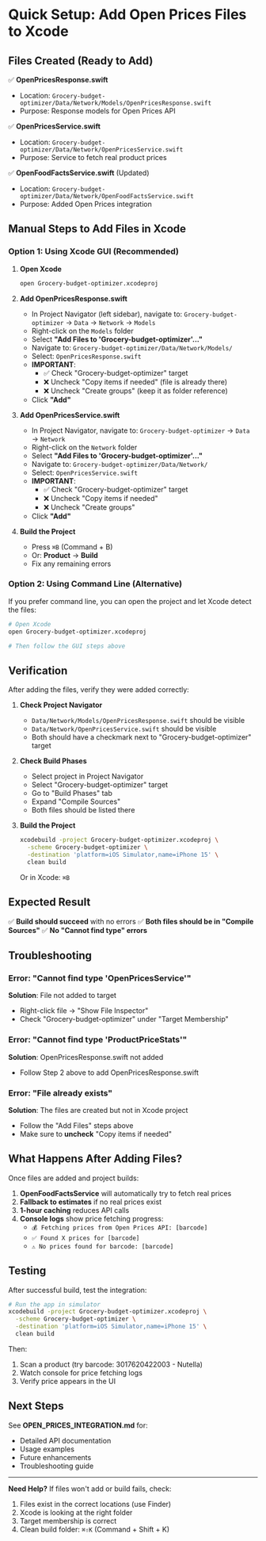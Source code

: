 # Quick Setup: Add Open Prices Files to Xcode

## Files Created (Ready to Add)

✅ **OpenPricesResponse.swift**
- Location: `Grocery-budget-optimizer/Data/Network/Models/OpenPricesResponse.swift`
- Purpose: Response models for Open Prices API

✅ **OpenPricesService.swift**
- Location: `Grocery-budget-optimizer/Data/Network/OpenPricesService.swift`
- Purpose: Service to fetch real product prices

✅ **OpenFoodFactsService.swift** (Updated)
- Location: `Grocery-budget-optimizer/Data/Network/OpenFoodFactsService.swift`
- Purpose: Added Open Prices integration

## Manual Steps to Add Files in Xcode

### Option 1: Using Xcode GUI (Recommended)

1. **Open Xcode**
   ```bash
   open Grocery-budget-optimizer.xcodeproj
   ```

2. **Add OpenPricesResponse.swift**
   - In Project Navigator (left sidebar), navigate to:
     `Grocery-budget-optimizer` → `Data` → `Network` → `Models`
   - Right-click on the `Models` folder
   - Select **"Add Files to 'Grocery-budget-optimizer'..."**
   - Navigate to: `Grocery-budget-optimizer/Data/Network/Models/`
   - Select: `OpenPricesResponse.swift`
   - **IMPORTANT**: 
     - ✅ Check "Grocery-budget-optimizer" target
     - ❌ Uncheck "Copy items if needed" (file is already there)
     - ❌ Uncheck "Create groups" (keep it as folder reference)
   - Click **"Add"**

3. **Add OpenPricesService.swift**
   - In Project Navigator, navigate to:
     `Grocery-budget-optimizer` → `Data` → `Network`
   - Right-click on the `Network` folder
   - Select **"Add Files to 'Grocery-budget-optimizer'..."**
   - Navigate to: `Grocery-budget-optimizer/Data/Network/`
   - Select: `OpenPricesService.swift`
   - **IMPORTANT**:
     - ✅ Check "Grocery-budget-optimizer" target
     - ❌ Uncheck "Copy items if needed"
     - ❌ Uncheck "Create groups"
   - Click **"Add"**

4. **Build the Project**
   - Press `⌘B` (Command + B)
   - Or: **Product** → **Build**
   - Fix any remaining errors

### Option 2: Using Command Line (Alternative)

If you prefer command line, you can open the project and let Xcode detect the files:

```bash
# Open Xcode
open Grocery-budget-optimizer.xcodeproj

# Then follow the GUI steps above
```

## Verification

After adding the files, verify they were added correctly:

1. **Check Project Navigator**
   - `Data/Network/Models/OpenPricesResponse.swift` should be visible
   - `Data/Network/OpenPricesService.swift` should be visible
   - Both should have a checkmark next to "Grocery-budget-optimizer" target

2. **Check Build Phases**
   - Select project in Project Navigator
   - Select "Grocery-budget-optimizer" target
   - Go to "Build Phases" tab
   - Expand "Compile Sources"
   - Both files should be listed there

3. **Build the Project**
   ```bash
   xcodebuild -project Grocery-budget-optimizer.xcodeproj \
     -scheme Grocery-budget-optimizer \
     -destination 'platform=iOS Simulator,name=iPhone 15' \
     clean build
   ```

   Or in Xcode: `⌘B`

## Expected Result

✅ **Build should succeed** with no errors
✅ **Both files should be in "Compile Sources"**
✅ **No "Cannot find type" errors**

## Troubleshooting

### Error: "Cannot find type 'OpenPricesService'"
**Solution**: File not added to target
- Right-click file → "Show File Inspector"
- Check "Grocery-budget-optimizer" under "Target Membership"

### Error: "Cannot find type 'ProductPriceStats'"
**Solution**: OpenPricesResponse.swift not added
- Follow Step 2 above to add OpenPricesResponse.swift

### Error: "File already exists"
**Solution**: The files are created but not in Xcode project
- Follow the "Add Files" steps above
- Make sure to **uncheck** "Copy items if needed"

## What Happens After Adding Files?

Once files are added and project builds:

1. **OpenFoodFactsService** will automatically try to fetch real prices
2. **Fallback to estimates** if no real prices exist
3. **1-hour caching** reduces API calls
4. **Console logs** show price fetching progress:
   - `💰 Fetching prices from Open Prices API: [barcode]`
   - `✅ Found X prices for [barcode]`
   - `⚠️ No prices found for barcode: [barcode]`

## Testing

After successful build, test the integration:

```bash
# Run the app in simulator
xcodebuild -project Grocery-budget-optimizer.xcodeproj \
  -scheme Grocery-budget-optimizer \
  -destination 'platform=iOS Simulator,name=iPhone 15' \
  clean build
```

Then:
1. Scan a product (try barcode: 3017620422003 - Nutella)
2. Watch console for price fetching logs
3. Verify price appears in the UI

## Next Steps

See **OPEN_PRICES_INTEGRATION.md** for:
- Detailed API documentation
- Usage examples
- Future enhancements
- Troubleshooting guide

---

**Need Help?**
If files won't add or build fails, check:
1. Files exist in the correct locations (use Finder)
2. Xcode is looking at the right folder
3. Target membership is correct
4. Clean build folder: `⌘⇧K` (Command + Shift + K)
